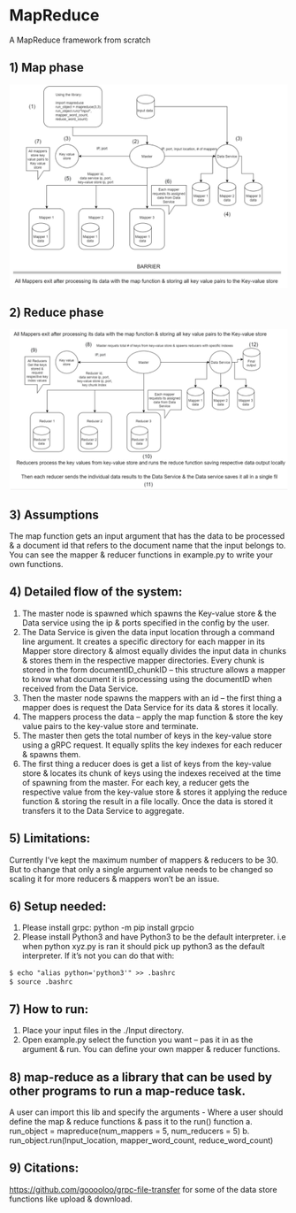 # MapReduce
A MapReduce framework from scratch

## 1) Map phase
![alt text](https://github.com/Invictus17/MapReduce/blob/main/Map%20phase.PNG)

## 2) Reduce phase
![alt text](https://github.com/Invictus17/MapReduce/blob/main/Reduce%20phase.PNG)

## 3) Assumptions
The map function gets an input argument that has the data to be processed & a document id that refers to the document name that the input belongs to. You can see the mapper & reducer functions in example.py to write your own functions.

## 4) Detailed flow of the system:

1)	The master node is spawned which spawns the Key-value store & the Data service using the ip & ports specified in the config by the user.
2)	The Data Service is given the data input location through a command line argument. It creates a specific directory for each mapper in its Mapper store directory & almost equally divides the input data in chunks & stores them in the respective mapper directories. Every chunk is stored in the form documentID_chunkID – this structure allows a mapper to know what document it is processing using the documentID when received from the Data Service.
3)	Then the master node spawns the mappers with an id – the first thing a mapper does is request the Data Service for its data & stores it locally.
4)	The mappers process the data – apply the map function & store the key value pairs to the key-value store and terminate.
5)	The master then gets the total number of keys in the key-value store using a gRPC request. It equally splits the key indexes for each reducer & spawns them.
6)	The first thing a reducer does is get a list of keys from the key-value store & locates its chunk of keys using the indexes received at the time of spawning from the master. For each key, a reducer gets the respective value from the key-value store & stores it applying the reduce function & storing the result in a file locally. Once the data is stored it transfers it to the Data Service to aggregate.

## 5) Limitations:
Currently I’ve kept the maximum number of mappers & reducers to be 30. But to change that only a single argument value needs to be changed so scaling it for more reducers & mappers won’t be an issue.

## 6) Setup needed:
1)	Please install grpc: python -m pip install grpcio
2)	Please install Python3 and have Python3 to be the default interpreter. i.e when python xyz.py is ran it should pick up python3 as the default interpreter. If it’s not you can do that with:
```
$ echo "alias python='python3'" >> .bashrc
$ source .bashrc
```

## 7) How to run:
1)	Place your input files in the ./Input directory.
2)	 Open example.py select the function you want – pas it in as the argument & run. You can define your own mapper & reducer functions.

## 8) map-reduce as a library that can be used by other programs to run a map-reduce task.
A user can import this lib and specify the arguments - Where a user should define the map & reduce functions & pass it to the run() function
a.	run_object = mapreduce(num_mappers = 5, num_reducers = 5)
b.	run_object.run(Input_location, mapper_word_count, reduce_word_count)

## 9) Citations:
https://github.com/gooooloo/grpc-file-transfer for some of the data store functions like upload & download.
